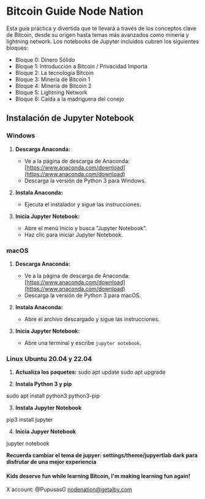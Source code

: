 # Bitcoin Guide Node Nation

Esta guía práctica y divertida que te llevará a través de los conceptos clave de Bitcoin, desde su origen hasta temas más avanzados como minería y lightning network. Los notebooks de Jupyter incluidos cubren los siguientes bloques:

- Bloque 0: Dinero Sólido 
- Bloque 1: Introducción a Bitcoin / Privacidad Importa
- Bloque 2: La tecnología Bitcoin
- Bloque 3: Minería de Bitcoin 1
- Bloque 4: Minería de Bitcoin 2
- Bloque 5: Lightning Network
- Bloque 6: Caída a la madriguera del conejo

## Instalación de Jupyter Notebook

### Windows

1. **Descarga Anaconda:**
   - Ve a la página de descarga de Anaconda: [https://www.anaconda.com/download](https://www.anaconda.com/download)
   - Descarga la versión de Python 3 para Windows.

2. **Instala Anaconda:**
   - Ejecuta el instalador y sigue las instrucciones.

3. **Inicia Jupyter Notebook:**
   - Abre el menú Inicio y busca "Jupyter Notebook".
   - Haz clic para iniciar Jupyter Notebook.

### macOS

1. **Descarga Anaconda:**
   - Ve a la página de descarga de Anaconda: [https://www.anaconda.com/download](https://www.anaconda.com/download)
   - Descarga la versión de Python 3 para macOS.

2. **Instala Anaconda:**
   - Abre el archivo descargado y sigue las instrucciones.

3. **Inicia Jupyter Notebook:**
   - Abre una terminal y escribe `jupyter notebook`.

### Linux Ubuntu 20.04 y 22.04

1. **Actualiza los paquetes:**
sudo apt update
sudo apt upgrade

2. **Instala Python 3 y pip**

sudo apt install python3 python3-pip

3. **Instala Jupyter Notebook**

pip3 install jupyter

4. **Inicia Jupyer Notebook**

jupyter notebook

**Recuerda cambiar el tema de jupyer: settings/theme/jupyertlab dark para disfrutar de una mejor experiencia**
#### Kids deserve fun while learning Bitcoin, I'm making learning fun again!
X account: @PupusasG
nodenation@getalby.com